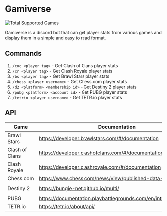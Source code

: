 # Gamiverse

![Total Supported Games](https://img.shields.io/badge/Total%20Supported%20Games-6-green)

Gamiverse is a discord bot that can get player stats from various games and display them in a simple and easy to read format.

## Commands

1. `/coc <player tag>` - Get Clash of Clans player stats
2. `/cr <player tag>` - Get Clash Royale player stats
3. `/bs <player tag>` - Get Brawl Stars player stats
4. `/chess <player username>` - Get Chess.com player stats
5. `/d2 <platform> <membership id>` - Get Destiny 2 player stats
6. `/pubg <platform> <account id>` - Get PUBG player stats
7. `/tetrio <player username>` - Get TETR.io player stats

## API

| Game           | Documentation                                                    |    Auth     | Official |
| -------------- | ---------------------------------------------------------------- | :---------: | :------: |
| Brawl Stars    | https://developer.brawlstars.com/#/documentation                 |  `Bearer`   |   Yes    |
| Clash of Clans | https://developer.clashofclans.com/#/documentation               |  `Bearer`   |   Yes    |
| Clash Royale   | https://developer.clashroyale.com/#/documentation                |  `Bearer`   |   Yes    |
| Chess.com      | https://www.chess.com/news/view/published-data-api               |   `None`    |   Yes    |
| Destiny 2      | https://bungie-net.github.io/multi/                              | `x-api-key` |   Yes    |
| PUBG           | https://documentation.playbattlegrounds.com/en/introduction.html |  `Bearer`   |   Yes    |
| TETR.io        | https://tetr.io/about/api/                                       |   `None`    |   Yes    |
